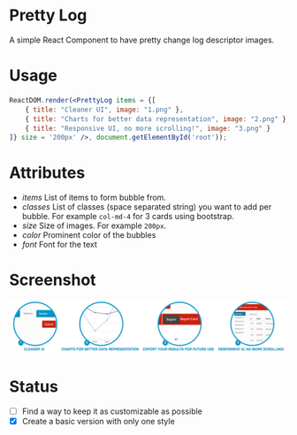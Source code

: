 # Pretty Log
A simple React Component to have pretty change log descriptor images.

# Usage 

```jsx
ReactDOM.render(<PrettyLog items = {[
    { title: "Cleaner UI", image: "1.png" },
    { title: "Charts for better data representation", image: "2.png" },
    { title: "Responsive UI, no more scrolling!", image: "3.png" }
]} size = '200px' />, document.getElementById('root'));
```

# Attributes

* _items_ List of items to form bubble from.
* _classes_ List of classes (space separated string) you want to add per bubble. For example `col-md-4` for 3 cards using bootstrap.
* _size_ Size of images. For example `200px`.
* _color_ Prominent color of the bubbles
* _font_ Font for the text

# Screenshot
![Screenshot](docs/image.png)

# Status

* [ ] Find a way to keep it as customizable as possible
* [x] Create a basic version with only one style
